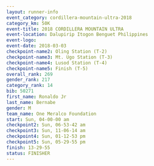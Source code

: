 ```yaml
---
layout: runner-info 
event_category: cordillera-mountain-ultra-2018 
category_km: 50K 
event-title: 2018 CORDILLERA MOUNTAIN ULTRA 
event-location: Dalupirip Itogon Benguet Philippines 
event-logo: 
event-date: 2018-03-03 
checkpoint-name2: Oling Station (T-2) 
checkpoint-name3: Mt. Ugo Station (T-3) 
checkpoint-name4: Lusod Station (T-4) 
checkpoint-name5: Finish (T-5) 
overall_rank: 269
gender_rank: 217
category_rank: 14
bib: 50271
first_name: Ronaldo Jr
last_name: Bernabe
gender: M
team_name: One Meralco Foundation
start: Sun, 04-00-00 am
checkpoint2: Sun, 06-53-42 am
checkpoint3: Sun, 11-06-14 am
checkpoint4: Sun, 01-12-53 pm
checkpoint5: Sun, 05-29-55 pm
finish: 13-29-55
status: FINISHER
---
```

